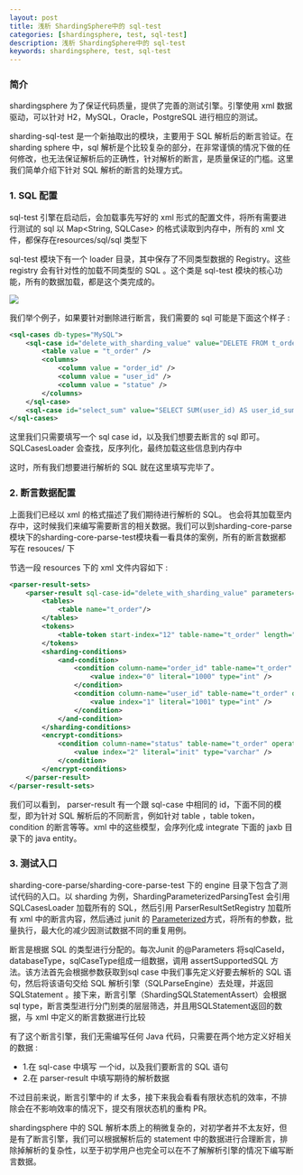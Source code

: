 ```yaml
---
layout: post  
title: 浅析 ShardingSphere中的 sql-test  
categories: [shardingsphere, test, sql-test]  
description: 浅析 ShardingSphere中的 sql-test  
keywords: shardingsphere, test, sql-test  
---
```


### 简介
shardingsphere 为了保证代码质量，提供了完善的测试引擎。引擎使用 xml 数据驱动，可以针对 H2，MySQL，Oracle，PostgreSQL 进行相应的测试。

sharding-sql-test 是一个新抽取出的模块，主要用于 SQL 解析后的断言验证。在 sharding sphere 中，sql 解析是个比较复杂的部分，在非常谨慎的情况下做的任何修改，也无法保证解析后的正确性，针对解析的断言，是质量保证的门槛。这里我们简单介绍下针对 SQL 解析的断言的处理方式。

### 1. SQL 配置
sql-test 引擎在启动后，会加载事先写好的 xml 形式的配置文件，将所有需要进行测试的 sql 以 Map<String, SQLCase> 的格式读取到内存中，所有的 xml 文件，都保存在resources/sql/sql 类型下

sql-test 模块下有一个 loader 目录，其中保存了不同类型数据的 Registry。这些 registry 会有针对性的加载不同类型的 SQL 。这个类是 sql-test 模块的核心功能，所有的数据加载，都是这个类完成的。

![](https://taojintianxia.github.io/images/posts/shardingsphere/test/sql-test/sharding-sql-case-registry.jpg)

我们举个例子，如果要针对删除进行断言，我们需要的 sql 可能是下面这个样子 : 

```xml
<sql-cases db-types="MySQL">
    <sql-case id="delete_with_sharding_value" value="DELETE FROM t_order WHERE order_id = ? AND user_id = ? AND status=?" >
        <table value = "t_order" />
        <columns>
            <column value = "order_id" />
            <column value = "user_id" />
            <column value = "statue" />
        </columns>
    </sql-case>
    <sql-case id="select_sum" value="SELECT SUM(user_id) AS user_id_sum FROM t_order" />
</sql-cases>
```

这里我们只需要填写一个 sql case id，以及我们想要去断言的 sql 即可。SQLCasesLoader 会查找，反序列化，最终加载这些信息到内存中

这时，所有我们想要进行解析的 SQL 就在这里填写完毕了。

### 2. 断言数据配置
上面我们已经以 xml 的格式描述了我们期待进行解析的 SQL。 也会将其加载至内存中，这时候我们来编写需要断言的相关数据。我们可以到sharding-core-parse模块下的sharding-core-parse-test模块看一看具体的案例，所有的断言数据都写在 resouces/ 下

节选一段 resources 下的 xml 文件内容如下 : 

```xml
<parser-result-sets>
    <parser-result sql-case-id="delete_with_sharding_value" parameters="1000, 1001, 'init'">
        <tables>
            <table name="t_order"/>
        </tables>
        <tokens>
            <table-token start-index="12" table-name="t_order" length="7" />
        </tokens>
        <sharding-conditions>
            <and-condition>
                <condition column-name="order_id" table-name="t_order" operator="EQUAL">
                    <value index="0" literal="1000" type="int" />
                </condition>
                <condition column-name="user_id" table-name="t_order" operator="EQUAL">
                    <value index="1" literal="1001" type="int" />
                </condition>
            </and-condition>
        </sharding-conditions>
        <encrypt-conditions>
            <condition column-name="status" table-name="t_order" operator="EQUAL">
                <value index="2" literal="init" type="varchar" />
            </condition>
        </encrypt-conditions>
    </parser-result>
</parser-result-sets>
```
我们可以看到， parser-result 有一个跟 sql-case 中相同的 id，下面不同的模型，即为针对 SQL 解析后的不同断言，例如针对 table ，table token，condition 的断言等等。xml 中的这些模型，会序列化成 integrate 下面的 jaxb 目录下的 java entity。


### 3. 测试入口
sharding-core-parse/sharding-core-parse-test 下的 engine 目录下包含了测试代码的入口。以 sharding 为例，ShardingParameterizedParsingTest 会引用 SQLCasesLoader 加载所有的 SQL，然后引用 ParserResultSetRegistry 加载所有 xml 中的断言内容，然后通过 junit 的 [Parameterized](https://github.com/junit-team/junit4/wiki/parameterized-tests)方式，将所有的参数，批量执行，最大化的减少因测试数据不同的重复用例。

断言是根据 SQL 的类型进行分配的。每次Junit 的@Parameters 将sqlCaseId，databaseType，sqlCaseType组成一组数据，调用 assertSupportedSQL 方法。该方法首先会根据参数获取到sql case 中我们事先定义好要去解析的 SQL 语句，然后将该语句交给 SQL 解析引擎（SQLParseEngine）去处理，并返回 SQLStatement 。接下来，断言引擎（ShardingSQLStatementAssert）会根据 sql type，断言类型进行分门别类的层层筛选，并且用SQLStatement返回的数据，与 xml 中定义的断言数据进行比较

有了这个断言引擎，我们无需编写任何 Java 代码，只需要在两个地方定义好相关的数据 :

  - 1.在 sql-case 中填写 一个id，以及我们要断言的 SQL 语句
  - 2.在 parser-result 中填写期待的解析数据

不过目前来说，断言引擎中的 if 太多，接下来我会看看有限状态机的效率，不排除会在不影响效率的情况下，提交有限状态机的重构 PR。

shardingsphere 中的 SQL 解析本质上的稍微复杂的，对初学者并不太友好，但是有了断言引擎，我们可以根据解析后的 statement 中的数据进行合理断言，排除掉解析的复杂性，以至于初学用户也完全可以在不了解解析引擎的情况下编写断言数据。
